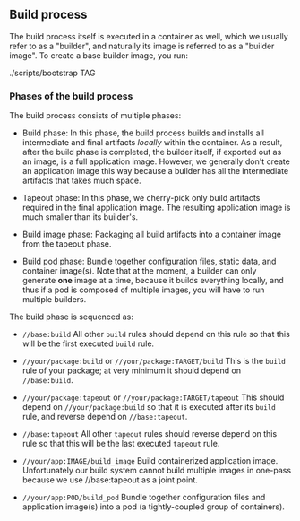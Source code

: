 ## Build process

The build process itself is executed in a container as well, which we
usually refer to as a "builder", and naturally its image is referred to
as a "builder image".  To create a base builder image, you run:

  ./scripts/bootstrap TAG

### Phases of the build process

The build process consists of multiple phases:

  * Build phase: In this phase, the build process builds and installs
    all intermediate and final artifacts _locally_ within the container.
    As a result, after the build phase is completed, the builder itself,
    if exported out as an image, is a full application image.  However,
    we generally don't create an application image this way because a
    builder has all the intermediate artifacts that takes much space.

  * Tapeout phase: In this phase, we cherry-pick only build artifacts
    required in the final application image.  The resulting application
    image is much smaller than its builder's.

  * Build image phase: Packaging all build artifacts into a container
    image from the tapeout phase.

  * Build pod phase: Bundle together configuration files, static data,
    and container image(s).  Note that at the moment, a builder can only
    generate **one** image at a time, because it builds everything
    locally, and thus if a pod is composed of multiple images, you will
    have to run multiple builders.

The build phase is sequenced as:

  * `//base:build`
    All other `build` rules should depend on this rule so that this will
    be the first executed `build` rule.

  * `//your/package:build` or `//your/package:TARGET/build`
    This is the `build` rule of your package; at very minimum it should
    depend on `//base:build`.

  * `//your/package:tapeout` or `//your/package:TARGET/tapeout`
    This should depend on `//your/package:build` so that it is executed
    after its `build` rule, and reverse depend on `//base:tapeout`.

  * `//base:tapeout`
    All other `tapeout` rules should reverse depend on this rule so that
    this will be the last executed `tapeout` rule.

  * `//your/app:IMAGE/build_image`
    Build containerized application image.  Unfortunately our build
    system cannot build multiple images in one-pass because we use
    //base:tapeout as a joint point.

  * `//your/app:POD/build_pod`
    Bundle together configuration files and application image(s) into a
    pod (a tightly-coupled group of containers).
